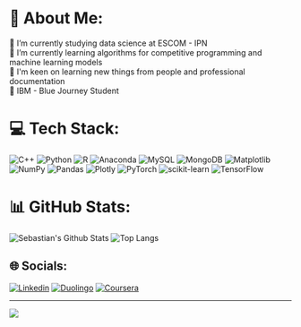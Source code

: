 # 💫 About Me:
🔭 I’m currently studying data science at ESCOM - IPN<br>🌱 I’m currently learning algorithms  for competitive programming and machine learning models<br>🤝 I'm keen on learning new things from people and professional documentation<br> 🐝 IBM - Blue Journey Student

# 💻 Tech Stack:
![C++](https://img.shields.io/badge/c++-%2300599C.svg?style=for-the-badge&logo=c%2B%2B&logoColor=white) ![Python](https://img.shields.io/badge/python-3670A0?style=for-the-badge&logo=python&logoColor=ffdd54) ![R](https://img.shields.io/badge/r-%23276DC3.svg?style=for-the-badge&logo=r&logoColor=white) ![Anaconda](https://img.shields.io/badge/Anaconda-%2344A833.svg?style=for-the-badge&logo=anaconda&logoColor=white) ![MySQL](https://img.shields.io/badge/mysql-4479A1.svg?style=for-the-badge&logo=mysql&logoColor=white) ![MongoDB](https://img.shields.io/badge/MongoDB-%234ea94b.svg?style=for-the-badge&logo=mongodb&logoColor=white) ![Matplotlib](https://img.shields.io/badge/Matplotlib-%23ffffff.svg?style=for-the-badge&logo=Matplotlib&logoColor=black) ![NumPy](https://img.shields.io/badge/numpy-%23013243.svg?style=for-the-badge&logo=numpy&logoColor=white) ![Pandas](https://img.shields.io/badge/pandas-%23150458.svg?style=for-the-badge&logo=pandas&logoColor=white) ![Plotly](https://img.shields.io/badge/Plotly-%233F4F75.svg?style=for-the-badge&logo=plotly&logoColor=white) ![PyTorch](https://img.shields.io/badge/PyTorch-%23EE4C2C.svg?style=for-the-badge&logo=PyTorch&logoColor=white) ![scikit-learn](https://img.shields.io/badge/scikit--learn-%23F7931E.svg?style=for-the-badge&logo=scikit-learn&logoColor=white) ![TensorFlow](https://img.shields.io/badge/TensorFlow-%23FF6F00.svg?style=for-the-badge&logo=TensorFlow&logoColor=white)

# 📊 GitHub Stats:
<p align="left">
  <img src="https://github-readme-stats.vercel.app/api?username=SebastianLoeza&theme=dark&hide_border=false&include_all_commits=false&count_private=false" alt="Sebastian's Github Stats" />
  <img src="https://github-readme-stats.vercel.app/api/top-langs/?username=SebastianLoeza&theme=dark&hide_border=false&include_all_commits=false&count_private=false&layout=compact" alt="Top Langs" />
</p>




## 🌐 Socials:
[![Linkedin](https://shields.io/badge/-LinkedIn-0A66C2?logo=linkedin&logoColor=white&style=for-the-badge)](https://linkedin.com/in/https://www.linkedin.com/in/sloezasldn/) 
[![Duolingo](https://img.shields.io/badge/Duolingo-%234DC730.svg?style=for-the-badge&logo=Duolingo&logoColor=white)](https://www.duolingo.com/profile/SebastianLoez240)
[![Coursera](https://img.shields.io/badge/Coursera-%230056D2.svg?style=for-the-badge&logo=Coursera&logoColor=white)](https://www.coursera.org/learner/sloezas)

---
[![](https://visitcount.itsvg.in/api?id=SebastianLoeza&icon=0&color=0)](https://visitcount.itsvg.in)

